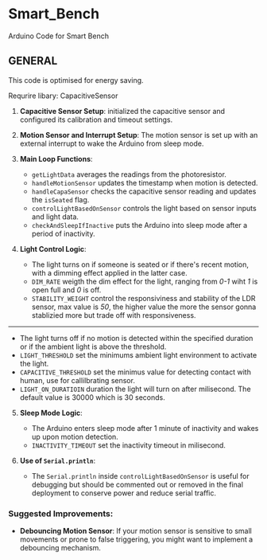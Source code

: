 # Smart_Bench
Arduino Code for Smart Bench

## GENERAL
This code is optimised for energy saving.

Requrire libary:
  CapacitiveSensor

1. **Capacitive Sensor Setup**: initialized the capacitive sensor and configured its calibration and timeout settings.

2. **Motion Sensor and Interrupt Setup**: The motion sensor is set up with an external interrupt to wake the Arduino from sleep mode.

3. **Main Loop Functions**:
   - `getLightData` averages the readings from the photoresistor.
   - `handleMotionSensor` updates the timestamp when motion is detected.
   - `handleCapaSensor` checks the capacitive sensor reading and updates the `isSeated` flag.
   - `controlLightBasedOnSensor` controls the light based on sensor inputs and light data.
   - `checkAndSleepIfInactive` puts the Arduino into sleep mode after a period of inactivity.

4. **Light Control Logic**:
   - The light turns on if someone is seated or if there's recent motion, with a dimming effect applied in the latter case.
   - `DIM_RATE` weigth the dim effect for the light, ranging from *0-1* wiht *1* is open full and *0* is off.
   - `STABILITY_WEIGHT` control the responsiviness and stability of the LDR sensor, max value is *50*, the higher value the more the sensor gonna stablizied more but trade off with responsiveness.
---
   - The light turns off if no motion is detected within the specified duration or if the ambient light is above the threshold.
   - `LIGHT_THRESHOLD` set the minimums ambient light environment to activate the light.
   - `CAPACITIVE_THRESHOLD` set the minimus value for detecting contact with human, use for callilbrating sensor.
   - `LIGHT_ON_DURATIOIN` duration the light will turn on after milisecond. The default value is 30000 which is 30 seconds.

5. **Sleep Mode Logic**:
   - The Arduino enters sleep mode after 1 minute of inactivity and wakes up upon motion detection.
   - `INACTIVITY_TIMEOUT` set the inactivity timeout in milisecond.

6. **Use of `Serial.println`**:
   - The `Serial.println` inside `controlLightBasedOnSensor` is useful for debugging but should be commented out or removed in the final deployment to conserve power and reduce serial traffic.

### Suggested Improvements:

- **Debouncing Motion Sensor**: If your motion sensor is sensitive to small movements or prone to false triggering, you might want to implement a debouncing mechanism.

